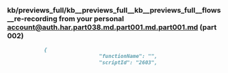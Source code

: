 ### kb/previews_full/kb__previews_full__kb__previews_full__flows__re-recording from your personal account@auth.har.part038.md.part001.md.part001.md (part 002)

```md
            {
                              "functionName": "",
                              "scriptId": "2603",
                      
```

```
